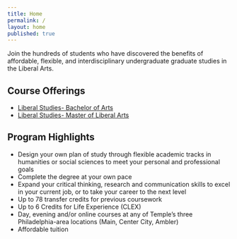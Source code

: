 ```yaml
---
title: Home
permalink: /
layout: home
published: true
---
```


Join the hundreds of students who have discovered the benefits of affordable, flexible, and interdisciplinary undergraduate graduate studies in the Liberal Arts.

## Course Offerings

- [Liberal Studies- Bachelor of Arts](http://bulletin.temple.edu/undergraduate/liberal-arts/liberal-studies/ba-liberal-studies/)
- [Liberal Studies- Master of Liberal Arts](http://bulletin.temple.edu/graduate/scd/cla/liberal-arts-mla/)

## Program Highlights

- Design your own plan of study through flexible academic tracks in humanities or social sciences to meet your personal and professional goals 
- Complete the degree at your own pace 
- Expand your critical thinking, research and communication skills to excel in your current job, or to take your career to the next level 
- Up to 78 transfer credits for previous coursework 
- Up to 6 Credits for Life Experience (CLEX) 
- Day, evening and/or online courses at any of Temple’s three Philadelphia-area locations (Main, Center City, Ambler) 
- Affordable tuition